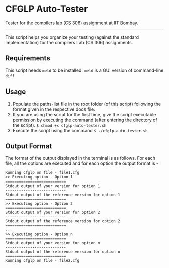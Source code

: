 CFGLP Auto-Tester
===========
Tester for the compilers lab (CS 306) assignment at IIT Bombay.

---
This script helps you organize your testing (against the standard implementation) for the compilers Lab (CS 306) assignments.

Requirements
------------
This script needs `meld` to be installed. `meld` is a GUI version of command-line `diff`.

Usage
-----
1. Populate the paths-list file in the root folder (of this script) following the format given in the respective docs file.
2. If you are using the script for the first time, give the script executable permission by executing the command (after 
entering the directory of the script).
   `$ chmod +x cfglp-auto-tester.sh`
3. Execute the script using the command
   `$ ./cfglp-auto-tester.sh`

Output Format
-------------
The format of the output displayed in the terminal is as follows. For each file, all the options are executed and for each option the output format is - 

```
Running cfglp on file - file1.cfg
>> Executing option - Option 1
===========================
Stdout output of your version for option 1
---------------------------
Stdout output of the reference version for option 1
===========================
>> Executing option - Option 2
===========================
Stdout output of your version for option 2
---------------------------
Stdout output of the reference version for option 2
===========================
...
>> Executing option - Option n
===========================
Stdout output of your version for option n
---------------------------
Stdout output of the reference version for option n
===========================
Running cfglp on file - file2.cfg
```